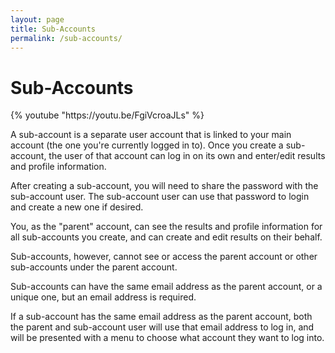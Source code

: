 ```yaml
---
layout: page
title: Sub-Accounts
permalink: /sub-accounts/
---
```

# Sub-Accounts
<div>
 {% youtube "https://youtu.be/FgiVcroaJLs" %}
</div>

<div>
  <p>A sub-account is a separate user account that is linked to your main account (the one you're currently logged in to). Once you create a sub-account, the user of that account can log in on its own and enter/edit results and profile information.</p>
  <p>After creating a sub-account, you will need to share the password with the sub-account user. The sub-account user can use that password to login and create a new one if desired.</p>
  <p>You, as the "parent" account, can see the results and profile information for all sub-accounts you create, and can create and edit results on their behalf.</p>
  <p>Sub-accounts, however, cannot see or access the parent account or other sub-accounts under the parent account.</p>
  <p>Sub-accounts can have the same email address as the parent account, or a unique one, but an email address is required.</p>
  <p>If a sub-account has the same email address as the parent account, both the parent and sub-account user will use that email address to log in, and will be presented with a menu to choose what account they want to log into.</p>
</div>

